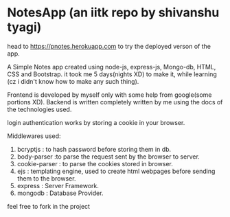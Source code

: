 # NotesApp (an iitk repo by shivanshu tyagi)
head to https://pnotes.herokuapp.com to try the deployed verson of the app.

A Simple Notes app created using node-js, express-js, Mongo-db, HTML, CSS and Bootstrap.
it took me 5 days(nights XD) to make it, while learning (cz i didn't know how to make any such thing).

Frontend is developed by myself only with some help from google(some portions XD).
Backend is written completely written by me using the docs of the technologies used.

login authentication works by storing a cookie in your browser.

Middlewares used:
 1. bcryptjs : to hash password before storing them in db.
 2. body-parser :to parse the request sent by the browser to server.
 3. cookie-parser : to parse the cookies stored in browser.
 4. ejs : templating engine, used to create html webpages before sending them to the browser.
 5. express : Server Framework.
 6. mongodb : Database Provider.
 
feel free to fork in the project
